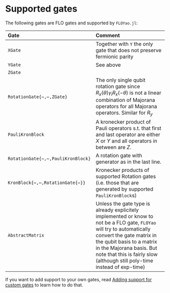 # Supported gates

The following gates are FLO gates and supported by `FLOYao.jl`:

| Gate                               | Comment                                                                                                                                                                                                                                                                                                              |
|:-----------------------------------|:---------------------------------------------------------------------------------------------------------------------------------------------------------------------------------------------------------------------------------------------------------------------------------------------------------------------|
| `XGate`                            | Together with `Y` the only gate that does not preserve fermionic parity                                                                                                                                                                                                                                              |
| `YGate`                            | See above                                                                                                                                                                                                                                                                                                            |
| `ZGate`                            |                                                                                                                                                                                                                                                                                                                      |
| `RotationGate{⋯,⋯,ZGate}`          | The only single qubit rotation gate since $R_x(θ)γ_i R_x(-θ)$ is not a linear combination of Majorana operators for all Majorana operators. Similar for $R_y$                                                                                                                                                    |
| `PauliKronBlock`                   | A kronecker product of Pauli operators s.t. that first and last operator are either $X$ or $Y$ and all operators in between are $Z$.                                                                                                                                                                           |
| `RotationGate{⋯,⋯,PauliKronBlock}` | A rotation gate with generator as in the last line.                                                                                                                                                                                                                                                                  |
| `KronBlock{⋯,⋯,RotationGate{⋯}}`   | Kronecker products of supported Rotation gates (i.e. those that are generated by supported `PauliKronBlock`s)                                                                                                                                                                                                                                                                                                                                      |
| `AbstractMatrix`                   | Unless the gate type is already explicitely implemented or know to not be a FLO gate, `FLOYao` will try to automatically convert the gate matrix in the qubit basis to a matrix in the Majorana basis. But note that this is fairly slow (although still poly-time instead of exp-time)                                                                                                                                                        |


If you want to add support to your own gates, read [Adding support for custom gates](@ref) to learn how to do that.

